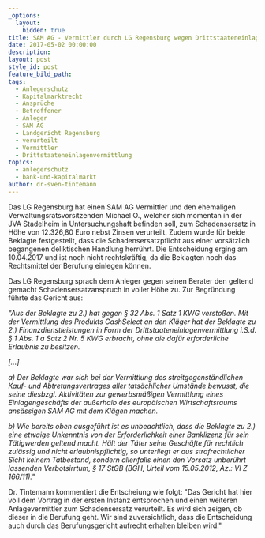 ```yaml
---
_options:
  layout:
    hidden: true
title: SAM AG - Vermittler durch LG Regensburg wegen Drittstaateneinlagenvermittlung verurteilt
date: 2017-05-02 00:00:00
description:
layout: post
style_id: post
feature_bild_path:
tags:
  - Anlegerschutz
  - Kapitalmarktrecht
  - Ansprüche
  - Betroffener
  - Anleger
  - SAM AG
  - Landgericht Regensburg
  - verurteilt
  - Vermittler
  - Drittstaateneinlagenvermittlung
topics:
  - anlegerschutz
  - bank-und-kapitalmarkt
author: dr-sven-tintemann
---
```



Das LG Regensburg hat einen SAM AG Vermittler und den ehemaligen Verwaltungsratsvorsitzenden Michael O., welcher sich momentan in der JVA Stadelheim in Untersuchungshaft befinden soll, zum Schadensersatz in Höhe von 12.326,80 Euro nebst Zinsen verurteilt. Zudem wurde für beide Beklagte festgestellt, dass die Schadensersatzpflicht aus einer vorsätzlich begangenen deliktischen Handlung herrührt. Die Entscheidung erging am 10.04.2017 und ist noch nicht rechtskräftig, da die Beklagten noch das Rechtsmittel der Berufung einlegen können.

Das LG Regensburg sprach dem Anleger gegen seinen Berater den geltend gemacht Schadensersatzanspruch in voller Höhe zu. Zur Begründung führte das Gericht aus:

*"Aus der Beklagte zu 2.) hat gegen § 32 Abs. 1 Satz 1 KWG verstoßen. Mit der Vermittlung des Produkts CashSelect an den Kläger hat der Beklagte zu 2.) Finanzdienstleistungen in Form der Drittstaateneinlagenvermittlung i.S.d. § 1 Abs. 1 a Satz 2 Nr. 5 KWG erbracht, ohne die dafür erforderliche Erlaubnis zu besitzen.*

*[…]*

*a) Der Beklagte war sich bei der Vermittlung des streitgegenständlichen Kauf- und Abtretungsvertrages aller tatsächlicher Umstände bewusst, die seine diesbzgl. Aktivitäten zur gewerbsmäßigen Vermittlung eines Einlagengeschäfts der außerhalb des europäischen Wirtschaftsraums ansässigen SAM AG mit dem Klägen machen.*

*b) Wie bereits oben ausgeführt ist es unbeachtlich, dass die Beklagte zu 2.) eine etwaige Unkenntnis von der Erforderlichkeit einer Banklizenz für sein Tätigwerden geltend macht. Hält der Täter seine Geschäfte für rechtlich zulässig und nicht erlaubnispflichtig, so unterliegt er aus strafrechtlicher Sicht keinem Tatbestand, sondern allenfalls einen den Vorsatz unberührt lassenden Verbotsirrtum, § 17 StGB (BGH, Urteil vom 15.05.2012, Az.: VI Z 166/11)."*

Dr. Tintemann kommentiert die Entscheiung wie folgt: "Das Gericht hat hier voll dem Vortrag in der ersten Instanz entsprochen und einen weiteren Anlagevermittler zum Schadensersatz verurteilt. Es wird sich zeigen, ob dieser in die Berufung geht. Wir sind zuversichtlich, dass die Entscheidung auch durch das Berufungsgericht aufrecht erhalten bleiben wird."